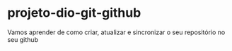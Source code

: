 # projeto-dio-git-github
Vamos aprender de como criar, atualizar e sincronizar o seu repositório no seu github
